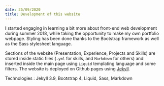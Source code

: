 ```yaml
---
date: 25/09/2020
title: Development of this website
---
```


I started engaging in learning a bit more about front-end web development during summer 2018, while taking the opportunity to make my own portfolio webpage. Styling has been done thanks to the Bootstrap framework as well as the Sass stylesheet language.

Sections of the website (Presentation, Experience, Projects and Skills) are stored inside static files (`.yml` for skills, and `Markdown` for others) and inserted inside the main page using `Liquid` templating language and some filters. The website is deployed on Github pages using [Jekyll](https://jekyllrb.com).

Technologies : Jekyll 3.9, Bootstrap 4, Liquid, Sass, Markdown